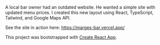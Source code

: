 A local bar owner had an outdated website. He wanted a simple site with updated menu prices. I created this new layout using React, TypeScript, Tailwind, and Google Maps API. 

See the site in action here: https://marges-bar.vercel.app/

This project was bootstrapped with [Create React App](https://github.com/facebook/create-react-app).
